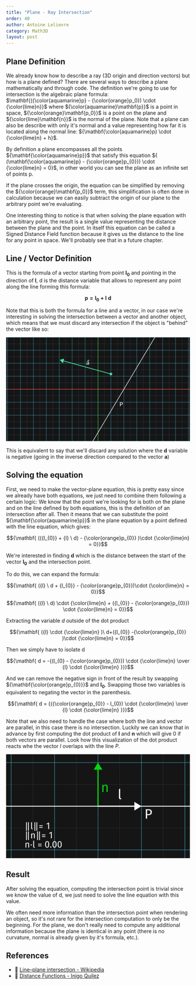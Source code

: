 ```yaml
---
title: "Plane - Ray Intersection"
order: 40
author: Antoine Lelievre
category: Math3D 
layout: post
---
```


## Plane Definition

We already know how to describe a ray (3D origin and direction vectors) but how is a plane defined? There are several ways to describe a plane mathematically and through code. The definition we're going to use for intersection is the algebraic plane formula: $\mathbf{({\color{aquamarine}p} - {\color{orange}p_0}) \cdot {\color{lime}n}}$ where ${\color{aquamarine}\mathbf{p}}$ is a point in space, ${\color{orange}\mathbf{p_0}}$ is a point on the plane and ${\color{lime}\mathbf{n}}$ is the normal of the plane. Note that a plane can also be describe with only it's normal and a value representing how far it is located along the normal line: ${\mathbf{\color{aquamarine}p} \cdot {\color{lime}n} + h}$.

By definition a plane encompasses all the points ${\mathbf{\color{aquamarine}p}}$ that satisfy this equation ${ (\mathbf{\color{aquamarine}p} - {\color{orange}p_{0}}) \cdot {\color{lime}n} = 0}$, in other world you can see the plane as an infinite set of points p.

If the plane crosses the origin, the equation can be simplified by removing the ${\color{orange}\mathbf{p_0}}$ term, this simplification is often done in calculation because we can easily subtract the origin of our plane to the arbitrary point we're evaluating.

One interesting thing to notice is that when solving the plane equation with an arbitrary point, the result is a single value representing the distance between the plane and the point. In itself this equation can be called a Signed Distance Field function because it gives us the distance to the line for any point in space. We'll probably see that in a future chapter.

## Line / Vector Definition

This is the formula of a vector starting from point $\mathbf{l_{0}}$ and pointing in the direction of $\mathbf{l}$, d is the distance variable that allows to represent any point along the line forming this formula:

$${\mathbf{ {p} = {l_{0}} + {l} \ d}}$$

Note that this is both the formula for a line and a vector, in our case we're interesting in solving the intersection between a vector and another object, which means that we must discard any intersection if the object is "behind" the vector like so:

![](../assets/Recordings/Plane%2001.png)

This is equivalent to say that we'll discard any solution where the $\mathbf{d}$ variable is negative (going in the inverse direction compared to the vector $\mathbf{a}$)

## Solving the equation

First, we need to make the vector-plane equation, this is pretty easy since we already have both equations, we just need to combine them following a certain logic: We know that the point we're looking for is both on the plane and on the line defined by both equations, this is the definition of an intersection after all. Then it means that we can substitute the point ${\mathbf{\color{aquamarine}p}}$ in the plane equation by a point defined with the line equation, which gives:

$${\mathbf{ (({l_{0}} + {l} \ d) - {\color{orange}p_{0}} )\cdot {\color{lime}n} = 0}}$$

We're interested in finding $\mathbf{d}$ which is the distance between the start of the vector $\mathbf{l_{0}}$ and the intersection point.

To do this, we can expand the formula:

$${\mathbf{ ({l} \ d + {l_{0}} - {\color{orange}p_{0}})\cdot {\color{lime}n} = 0}}$$

$${\mathbf{ ({l} \ d) \cdot {\color{lime}n} + ({l_{0}} - {\color{orange}p_{0}}) \cdot {\color{lime}n} = 0}}$$

Extracting the variable $d$ outside of the dot product

$${\mathbf{ ({l} \cdot {\color{lime}n} )\ d+({l_{0}} -{\color{orange}p_{0}} )\cdot {\color{lime}n} = 0}}$$

Then we simply have to isolate d

$${\mathbf{ d = -{(l_{0} - {\color{orange}p_{0}}) \cdot {\color{lime}n}  \over {l} \cdot {\color{lime}n} }}}$$

And we can remove the negative sign in front of the result by swapping ${\mathbf{\color{orange}p_{0}}}$ and $\mathbf{l_0}$. Swapping those two variables is equivalent to negating the vector in the parenthesis.

$${\mathbf{ d = {({\color{orange}p_{0}} - l_{0}) \cdot {\color{lime}n}  \over {l} \cdot {\color{lime}n} }}}$$

Note that we also need to handle the case where both the line and vector are parallel, in this case there is no intersection. Luckily we can know that in advance by first computing the dot product of $\mathbf{l}$ and $\mathbf{n}$ which will give 0 if both vectors are parallel. Look how this visualization of the dot product reacts whe the vector $l$ overlaps with the line $P$.

![](../assets/Recordings/Plane%2002.gif)

## Result

After solving the equation, computing the intersection point is trivial since we know the value of d, we just need to solve the line equation with this value.

We often need more information than the intersection point when rendering an object, so it's not rare for the intersection computation to only be the beginning. For the plane, we don't really need to compute any additional information because the plane is identical in any point (there is no curvature, normal is already given by it's formula, etc.).

## References

- 📄 [Line–plane intersection - Wikipedia](https://en.wikipedia.org/wiki/Line%E2%80%93plane_intersection)
- 📄 [Distance Functions - Inigo Quilez](https://iquilezles.org/articles/distfunctions/)
